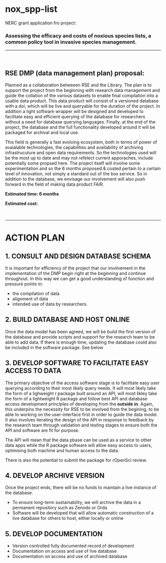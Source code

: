# nox_spp-list
NERC grant application fro project: 
### **Assessing the efficacy and costs of noxious species lists, a common policy tool in invasive species management.**

***
<br>

## RSE DMP (data management plan) proposal:

Planned as a collaboration betweeen RSE and the Library. The plan is to support the project from the beginning with research data management and guide the collation of the various datasets to enable final compilation into a usable data product. This data product will consist of a versioned database with a doi, which will be live and queryable for the duration of the project. In addition a light software wrapper will be designed and developed to facilitate easy and efficient querying of the database for researchers without a need for database querying languages. Finally, at the end of the project, the database and the full functionality developed around it will be packaged for archival and local use. 

This field is generally a fast evolving ecosystem, both in terms of power of avaialable technologies, the capabilities and availability of archiving infrastrucuture and open data requirements. So the technologies used will be the most up to date and may not refelect current apporaches, include potentially some propsed here. The project itself will involve some experimentation and so the 6 months proposed & costed pertain to a certain level of innovation, not simply a standard out of the box service. So in addition to the database, we envisage our involvement will also push forward in the field of making data product FAIR.

**Estimated time: 6 months**

**Estimated cost:**

<br>

***

# ACTION PLAN

## 1. CONSULT AND DESIGN DATABASE SCHEMA
 It is important for efficiency of the project that our involvement in the implementation of the DMP begin right at the beginning and continue throughout. In this way we can get a good understanding of function and pressure points in:
 - the compilation of data 
 - alignment of data
 - intended use of data by researchers.

## 2. BUILD DATABASE AND HOST ONLINE
  Once the data model has been agreed, we will be build the first version of the database and provide scripts and support for the research team to be able to add data. If there is enough time, updating the database could also be included in the software package. See below 
  
  
  
## 3. DEVELOP SOFTWARE TO FACILITATE EASY ACCESS TO DATA

The primary objective of the access software stage is to facilitate easy user querying according to their most likely query needs. It will most likely take the form of a lighweight r package built around an API, will most likley take the form of a lightweight R package and follow best API and database access development principles of developing from the **outside in**. Again, this underpins the necessity for RSE to be involved from the begining, to be able to working on the user-interface first in order to guide the data model. It also involves iterating the design of the API in response to feedback by the research team through validation and testing stages to ensure both the API and software are fit for purpose.

The API will mean that the data pbase can be used as a service to other data apps while the R package software will allow easy access to users, optimising both machine and human access to the data.

There is also the potential to submit the package for rOpenSci review.

## 4. DEVELOP ARCHIVE VERSION
  Once the project ends, there will be no funds to maintain a live instance of the database.
   - To ensure long-term sustainability, we will archive the data in a permanent repository such as Zenodo or Orda
   - Software will be developed that will allow automatic construction of a live database for others to host, either locally or online
   
## 5. DEVELOP DOCUMENTATION
  - Version controlled fully documented record of development
  - Documentation on access and use of live database
  - Documentation on access and use of archived database

<br>








